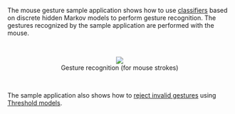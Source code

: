 The mouse gesture sample application shows how to use [classifiers](http://accord.googlecode.com/svn/docs/html/T_Accord_Statistics_Models_Markov_HiddenMarkovClassifier.htm) based on discrete hidden Markov models to perform gesture recognition. The gestures recognized by the sample application are performed with the mouse.

<br /><p align='center'>
<img src='http://accord.googlecode.com/svn/wiki/samples/accord-statistics-gestures-img.png' />
<br />Gesture recognition (for mouse strokes)<br>
</p><br />

The sample application also shows how to [reject invalid gestures](http://accord.googlecode.com/svn/docs/html/P_Accord_Statistics_Models_Markov_Learning_BaseHiddenMarkovClassifierLearning_2_Rejection.htm) using [Threshold models](http://accord.googlecode.com/svn/docs/html/P_Accord_Statistics_Models_Markov_BaseHiddenMarkovClassifier_1_Threshold.htm).